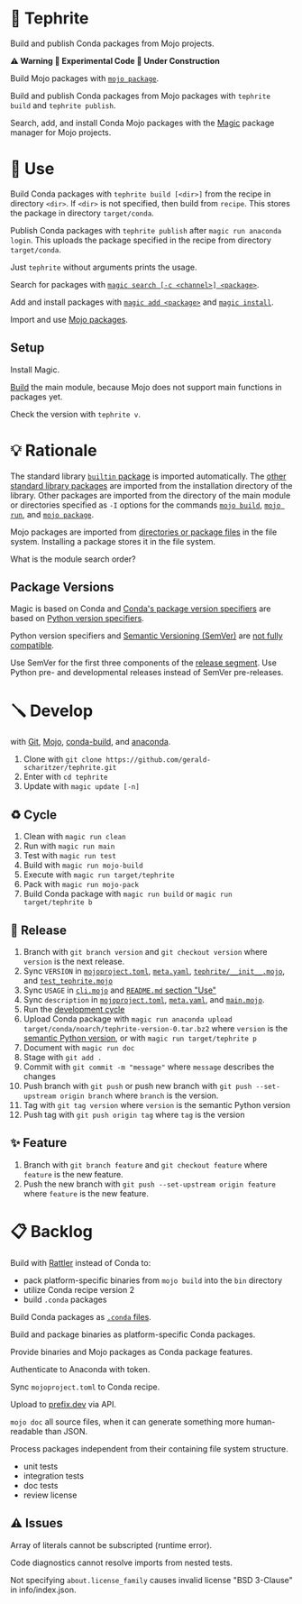 # 🌋 Tephrite

Build and publish Conda packages from Mojo projects.

**⚠️ Warning 🧪 Experimental Code 🚧 Under Construction**

Build Mojo packages with [`mojo package`](https://docs.modular.com/mojo/cli/package).

Build and publish Conda packages from Mojo packages with `tephrite build` and `tephrite publish`.

Search, add, and install Conda Mojo packages with the [Magic](https://docs.modular.com/magic/) package manager for Mojo projects.

# 🔌 Use

Build Conda packages with `tephrite build [<dir>]` from the recipe in directory `<dir>`.
If `<dir>` is not specified, then build from `recipe`.
This stores the package in directory `target/conda`.

Publish Conda packages with `tephrite publish` after `magic run anaconda login`.
This uploads the package specified in the recipe from directory `target/conda`.

Just `tephrite` without arguments prints the usage.

Search for packages with [`magic search [-c <channel>] <package>`](https://docs.modular.com/magic/commands#magic-search).

Add and install packages with [`magic add <package>`](https://docs.modular.com/magic/commands#magic-add) and
[`magic install`](https://docs.modular.com/magic/commands#magic-install).

Import and use [Mojo packages](https://docs.modular.com/mojo/manual/packages).

## Setup

Install Magic.

[Build](#-develop) the main module, because Mojo does not support main functions in packages yet.

Check the version with `tephrite v`.

# 💡 Rationale

The standard library [`builtin` package](https://docs.modular.com/mojo/stdlib/builtin/) is imported automatically.
The [other standard library packages](https://docs.modular.com/mojo/stdlib/algorithm/functional/)
are imported from the installation directory of the library.
Other packages are imported from the directory of the main module
or directories specified as `-I` options for the commands
[`mojo build`](https://docs.modular.com/mojo/cli/build#-i-path),
[`mojo run`](https://docs.modular.com/mojo/cli/run#-i-path), and
[`mojo package`](https://docs.modular.com/mojo/cli/package#-i-path).

Mojo packages are imported from [directories or package files](https://docs.modular.com/mojo/manual/packages) in the file system.
Installing a package stores it in the file system.

What is the module search order?

## Package Versions

Magic is based on Conda and [Conda's package version specifiers](https://docs.conda.io/projects/conda-build/en/latest/resources/package-spec.html#package-match-specifications)
are based on [Python version specifiers](https://packaging.python.org/en/latest/specifications/version-specifiers/).

Python version specifiers and [Semantic Versioning (SemVer)](https://semver.org/) are [not fully compatible](https://packaging.python.org/en/latest/specifications/version-specifiers/#semantic-versioning).

Use SemVer for the first three components of the [release segment](https://packaging.python.org/en/latest/specifications/version-specifiers/#final-releases).
Use Python pre- and developmental releases instead of SemVer pre-releases.

# 🪛 Develop

with [Git](https://git-scm.com/book),
[Mojo](https://docs.modular.com/mojo/manual/),
[conda-build](https://docs.conda.io/projects/conda-build/en/stable/), and
[anaconda](https://docs.anaconda.com/anacondaorg/commandreference/).

1. Clone with `git clone https://github.com/gerald-scharitzer/tephrite.git`
2. Enter with `cd tephrite`
3. Update with `magic update [-n]`

## ♻️ Cycle

1. Clean with `magic run clean`
2. Run with `magic run main`
3. Test with `magic run test`
4. Build with `magic run mojo-build`
5. Execute with `magic run target/tephrite`
6. Pack with `magic run mojo-pack`
7. Build Conda package with `magic run build` or `magic run target/tephrite b`

## 🚢 Release

1. Branch with `git branch version` and `git checkout version` where `version` is the next release.
2. Sync `VERSION` in [`mojoproject.toml`](mojoproject.toml), [`meta.yaml`](meta.yaml),
[`tephrite/__init__.mojo`](src/tephrite/__init__.mojo), and [`test_tephrite.mojo`](src/test_tephrite.mojo)
3. Sync `USAGE` in [`cli.mojo`](src/cli.mojo) and [`README.md` section "Use"](#-use)
4. Sync `description` in [`mojoproject.toml`](mojoproject.toml), [`meta.yaml`](recipe/meta.yaml), and [`main.mojo`](src/main.mojo).
5. Run the [development cycle](#cycle)
6. Upload Conda package with `magic run anaconda upload target/conda/noarch/tephrite-version-0.tar.bz2` where `version` is the [semantic Python version](https://packaging.python.org/en/latest/specifications/version-specifiers/#semantic-versioning), or with `magic run target/tephrite p`
7. Document with `magic run doc`
8. Stage with `git add .`
9. Commit with `git commit -m "message"` where `message` describes the changes
10. Push branch with `git push` or push new branch with `git push --set-upstream origin branch` where `branch` is the version.
11. Tag with `git tag version` where `version` is the semantic Python version
12. Push tag with `git push origin tag` where `tag` is the version

## ✨ Feature

1. Branch with `git branch feature` and `git checkout feature` where `feature` is the new feature.
2. Push the new branch with `git push --set-upstream origin feature` where `feature` is the new feature.

# 📋 Backlog

Build with [Rattler](https://github.com/prefix-dev/rattler-build) instead of Conda to:
- pack platform-specific binaries from `mojo build` into the `bin` directory
- utilize Conda recipe version 2
- build `.conda` packages

Build Conda packages as [`.conda` files](https://docs.conda.io/projects/conda-build/en/stable/resources/package-spec.html).

Build and package binaries as platform-specific Conda packages.

Provide binaries and Mojo packages as Conda package features.

Authenticate to Anaconda with token.

Sync `mojoproject.toml` to Conda recipe.

Upload to [prefix.dev](https://prefix.dev/docs/prefix/api#uploading-a-package-via-api) via API.

`mojo doc` all source files, when it can generate something more human-readable than JSON.

Process packages independent from their containing file system structure.

- unit tests
- integration tests
- doc tests
- review license

## ⚠️ Issues

Array of literals cannot be subscripted (runtime error).

Code diagnostics cannot resolve imports from nested tests.

Not specifying `about.license_family` causes invalid license "BSD 3-Clause" in info/index.json.
